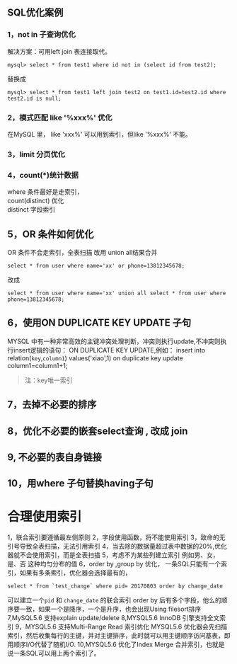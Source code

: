 ## SQL优化案例
### 1，not in 子查询优化  
解决方案：可用left join 表连接取代。
```
mysql> select * from test1 where id not in (select id from test2);
```
替换成
```
mysql> select * from test1 left join test2 on test1.id=test2.id where test2.id is null;
```

### 2，模式匹配 like '%xxx%' 优化  
在MySQL 里， like 'xxx%' 可以用到索引，但like '%xxx%' 不能。

### 3，limit 分页优化  
### 4，count(*)统计数据  
where 条件最好是走索引，  
count(distinct) 优化  
distinct 字段索引

## 5，OR 条件如何优化
OR 条件不会走索引，全表扫描   改用 union all结果合并
```
select * from user where name='xx' or phone=13812345678;
```
改成
```
select * from user where name='xx' union all select * from user where phone=13812345678;
```

## 6，使用ON DUPLICATE KEY UPDATE 子句
MYSQL 中有一种非常高效的主键冲突处理判断，冲突则执行update,不冲突则执行insert逻辑的语句：
ON DUPLICATE KEY UPDATE,例如：
insert into relation(`key`,`column1`) values('xiao',1) on duplicate key update column1=column1+1;
> 注：key唯一索引

## 7，去掉不必要的排序
## 8，优化不必要的嵌套select查询 , 改成 join
## 9, 不必要的表自身链接
## 10，用where 子句替换having子句

# 合理使用索引
1，联合索引要遵循最左侧原则
2，字段使用函数，将不能使用索引
3，致命的无引号导致全表扫描，无法引用索引
4，当去除的数据量超过表中数据的20%,优化器就不会使用索引，而是全表扫描
5，考虑不为某些列建立索引 例如男、女，是、否 这种均匀分布的值
6，order by ,group by 优化，
一条SQL只能有一个索引，如果有多条索引，优化器会选择最有的，
```
select * from `test_change` where pid= 20170803 order by change_date
```
可以建立一个`pid` 和 `change_date` 的联合索引
order by 后有多个字段，他么的顺序要一致，如果一个是降序，一个是升序，也会出现Using filesort排序
7,MySQL5.6 支持explain update/delete
8,MYSQL5.6 InnoDB 引擎支持全文索引
9，MYSQL5.6 支持Multi-Range Read 索引优化
MYSQL5.6 优化器会先扫描索引，然后收集每行的主键，并对主键排序，此时就可以用主键顺序访问基表，即用顺序I/O代替了随机I/O.
10,MYSQL5.6 优化了Index Merge 合并索引，也就是说一条SQL可以用上两个索引了。
